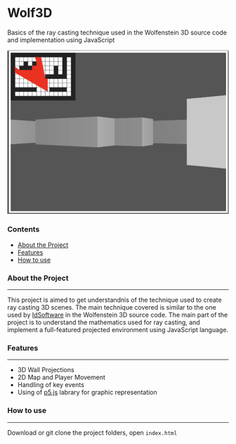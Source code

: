 # Wolf3D

Basics of the ray casting technique used in the Wolfenstein 3D source code and implementation using JavaScript

![wolf3d](/img/wolf3d.png)

### Contents
* [About the Project](#About-the-Project)
* [Features](#Features)
* [How to use](#How-to-use)

### About the Project
-------------------------
This project is aimed to get understandnis of the technique used to create ray casting 3D scenes. 
The main technique covered is similar to the one used by [IdSoftware](1) in the Wolfenstein 3D source code. 
The main part of the project is to understand the mathematics used for ray casting,
and implement a full-featured projected environment using JavaScript language.

### Features
-----------------
* 3D Wall Projections
* 2D Map and Player Movement
* Handling of key events
* Using of [p5.js](2) labrary for graphic representation 

### How to use
-------------------
Download or git clone the project folders, open `index.html`

[1]: https://www.idsoftware.com/en-us
[2]: https://p5js.org/
